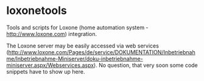 loxonetools
===========

Tools and scripts for Loxone (home automation system - http://www.loxone.com) integration.

The Loxone server may be easily accessed via web services (http://www.loxone.com/Pages/de/service/DOKUMENTATION/Inbetriebnahme/Inbetriebnahme-Miniserver/doku-inbetriebnahme-miniserver.aspx/Webservices.aspx). No question, that very soon some code snippets have to show up here.

